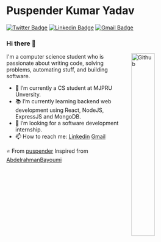 

<!--
**puspenderkr/puspenderkr** is a ✨ _special_ ✨ repository because its `README.md` (this file) appears on your GitHub profile.

Here are some ideas to get you started:

- 🔭 I’m currently working on ...
- 🌱 I’m currently learning ...
- 👯 I’m looking to collaborate on ...
- 🤔 I’m looking for help with ...
- 💬 Ask me about ...
- 📫 How to reach me: ...
- 😄 Pronouns: ...
- ⚡ Fun fact: ...
-->

# Puspender Kumar Yadav  
[![Twitter Badge](https://img.shields.io/badge/-@puspenderkry-1ca0f1?style=flat-square&labelColor=1ca0f1&logo=twitter&logoColor=white&link=https://twitter.com/puspenderkry)](https://twitter.com/puspenderkry) [![Linkedin Badge](https://img.shields.io/badge/-puspender-blue?style=flat-square&logo=Linkedin&logoColor=white&link=https://www.linkedin.com/in/puspender-kr-yadav-188ba81b6/)](https://www.linkedin.com/in/puspender-kr-yadav-188ba81b6/)
[![Gmail Badge](https://img.shields.io/badge/-puspenderkr2k@gmail.com-c14438?style=flat-square&logo=Gmail&logoColor=white&link=mailto:puspenderkr2k@gmail.com)](mailto:puspenderkr2k@gmail.com)

### Hi there 👋

<img width="35%" align="right" alt="Github" src="https://user-images.githubusercontent.com/48678280/88862734-4903af80-d201-11ea-968b-9c939d88a37c.gif" />

I'm a computer science student who is passionate about writing code, solving problems, automating stuff, and building software.

- 🔭 I’m currently a CS student at MJPRU Unversity.
- 📚 I’m currently learning  backend web development using React, NodeJS, ExpressJS and MongoDB.
- 👯 I’m looking for a software development internship. 
- 📫 How to reach me: [Linkedin](https://www.linkedin.com/in/puspender-kr-yadav-188ba81b6/) [Gmail](mailto:puspenderkr2k@gmail.com)

⭐️ From [puspender](https://github.com/puspenderkr)
Inspired from [AbdelrahmanBayoumi](https://github.com/abdelrahmanbayoumi)
